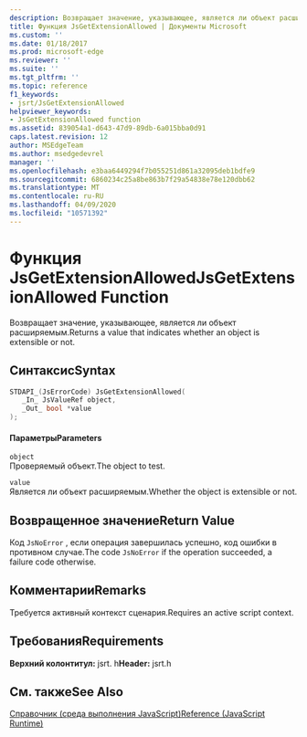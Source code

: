 ```yaml
---
description: Возвращает значение, указывающее, является ли объект расширяемым.
title: Функция JsGetExtensionAllowed | Документы Microsoft
ms.custom: ''
ms.date: 01/18/2017
ms.prod: microsoft-edge
ms.reviewer: ''
ms.suite: ''
ms.tgt_pltfrm: ''
ms.topic: reference
f1_keywords:
- jsrt/JsGetExtensionAllowed
helpviewer_keywords:
- JsGetExtensionAllowed function
ms.assetid: 839054a1-d643-47d9-89db-6a015bba0d91
caps.latest.revision: 12
author: MSEdgeTeam
ms.author: msedgedevrel
manager: ''
ms.openlocfilehash: e3baa6449294f7b055251d861a32095deb1bdfe9
ms.sourcegitcommit: 6860234c25a8be863b7f29a54838e78e120dbb62
ms.translationtype: MT
ms.contentlocale: ru-RU
ms.lasthandoff: 04/09/2020
ms.locfileid: "10571392"
---
```

# <span data-ttu-id="99bcc-103">Функция JsGetExtensionAllowed</span><span class="sxs-lookup"><span data-stu-id="99bcc-103">JsGetExtensionAllowed Function</span></span>
<span data-ttu-id="99bcc-104">Возвращает значение, указывающее, является ли объект расширяемым.</span><span class="sxs-lookup"><span data-stu-id="99bcc-104">Returns a value that indicates whether an object is extensible or not.</span></span>  
  
## <span data-ttu-id="99bcc-105">Синтаксис</span><span class="sxs-lookup"><span data-stu-id="99bcc-105">Syntax</span></span>  
  
```cpp  
STDAPI_(JsErrorCode) JsGetExtensionAllowed(  
   _In_ JsValueRef object,  
   _Out_ bool *value  
);  
```  
  
#### <span data-ttu-id="99bcc-106">Параметры</span><span class="sxs-lookup"><span data-stu-id="99bcc-106">Parameters</span></span>  
 `object`  
 <span data-ttu-id="99bcc-107">Проверяемый объект.</span><span class="sxs-lookup"><span data-stu-id="99bcc-107">The object to test.</span></span>  
  
 `value`  
 <span data-ttu-id="99bcc-108">Является ли объект расширяемым.</span><span class="sxs-lookup"><span data-stu-id="99bcc-108">Whether the object is extensible or not.</span></span>  
  
## <span data-ttu-id="99bcc-109">Возвращенное значение</span><span class="sxs-lookup"><span data-stu-id="99bcc-109">Return Value</span></span>  
 <span data-ttu-id="99bcc-110">Код `JsNoError` , если операция завершилась успешно, код ошибки в противном случае.</span><span class="sxs-lookup"><span data-stu-id="99bcc-110">The code `JsNoError` if the operation succeeded, a failure code otherwise.</span></span>  
  
## <span data-ttu-id="99bcc-111">Комментарии</span><span class="sxs-lookup"><span data-stu-id="99bcc-111">Remarks</span></span>  
 <span data-ttu-id="99bcc-112">Требуется активный контекст сценария.</span><span class="sxs-lookup"><span data-stu-id="99bcc-112">Requires an active script context.</span></span>  
  
## <span data-ttu-id="99bcc-113">Требования</span><span class="sxs-lookup"><span data-stu-id="99bcc-113">Requirements</span></span>  
 <span data-ttu-id="99bcc-114">**Верхний колонтитул:** jsrt. h</span><span class="sxs-lookup"><span data-stu-id="99bcc-114">**Header:** jsrt.h</span></span>  
  
## <span data-ttu-id="99bcc-115">См. также</span><span class="sxs-lookup"><span data-stu-id="99bcc-115">See Also</span></span>  
 [<span data-ttu-id="99bcc-116">Справочник (среда выполнения JavaScript)</span><span class="sxs-lookup"><span data-stu-id="99bcc-116">Reference (JavaScript Runtime)</span></span>](../chakra-hosting/reference-javascript-runtime.md)